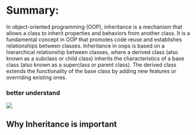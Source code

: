 # Summary:

In object-oriented programming (OOP), inheritance is a mechanism that allows a class to inherit properties and behaviors from another class. It is a fundamental concept in OOP that promotes code reuse and establishes relationships between classes.
Inheritance in oops is based on a hierarchical relationship between classes, where a derived class (also known as a subclass or child class) inherits the characteristics of a base class (also known as a superclass or parent class). The derived class extends the functionality of the base class by adding new features or overriding existing ones.

### better understand
![](https://logicmojo.com/assets/dist/new_pages/images/inheritance-image.png)


## Why  Inheritance is important